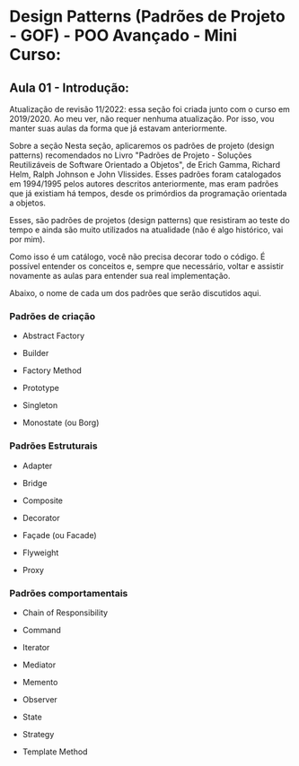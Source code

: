 # Design Patterns (Padrões de Projeto - GOF) - POO Avançado - Mini Curso:

## Aula 01 - Introdução:
Atualização de revisão 11/2022: essa seção foi criada junto com o curso em 2019/2020. Ao meu ver, não requer nenhuma atualização. Por isso, vou manter suas aulas da forma que já estavam anteriormente.

Sobre a seção
Nesta seção, aplicaremos os padrões de projeto (design patterns) recomendados no Livro "Padrões de Projeto - Soluções Reutilizáveis de Software Orientado a Objetos", de Erich Gamma, Richard Helm, Ralph Johnson e John Vlissides. Esses padrões foram catalogados em 1994/1995 pelos autores descritos anteriormente, mas eram padrões que já existiam há tempos, desde os primórdios da programação orientada a objetos.

Esses, são padrões de projetos (design patterns) que resistiram ao teste do tempo e ainda são muito utilizados na atualidade (não é algo histórico, vai por mim).

Como isso é um catálogo, você não precisa decorar todo o código. É possível entender os conceitos e, sempre que necessário, voltar e assistir novamente as aulas para entender sua real implementação.

Abaixo, o nome de cada um dos padrões que serão discutidos aqui.

### Padrões de criação

- Abstract Factory

- Builder

- Factory Method

- Prototype

- Singleton

- Monostate (ou Borg)

### Padrões Estruturais

- Adapter

- Bridge

- Composite

- Decorator

- Façade (ou Facade)

- Flyweight

- Proxy

### Padrões comportamentais

- Chain of Responsibility

- Command

- Iterator

- Mediator

- Memento

- Observer

- State

- Strategy

- Template Method